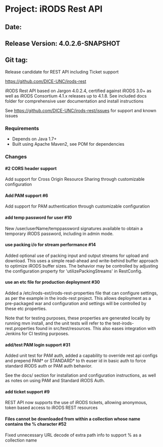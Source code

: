 
# Project: iRODS Rest API
## Date: 
## Release Version: 4.0.2.6-SNAPSHOT
## Git tag: 

Release candidate for REST API including Ticket support

https://github.com/DICE-UNC/irods-rest

iRODS Rest API based on Jargon 4.0.2.4, certified against iRODS 3.0+ as well as iRODS Consortium 4.1.x releases up to 4.1.8.  See included docs folder for comprehensive user documentation and install instructions

See https://github.com/DICE-UNC/irods-rest/issues for support and known issues


### Requirements

* Depends on Java 1.7+
* Built using Apache Maven2, see POM for dependencies
	
### Changes

#### #2 CORS header support

Add support for Cross Origin Resource Sharing through customizable configuration

#### Add PAM support #6

Add support for PAM authentication through customizable configuration

#### add temp password for user #10

New /user/userName/temppassword signatures available to obtain a temporary iRODS password, including in admin mode.

#### use packing i/o for stream performance #14

Added optional use of packing input and output streams for upload and download.  This uses a simple read-ahead and write-behind buffer approach to optimize iRODS buffer sizes.  The behavior may be controlled by adjusting the configuration property for 'utilizePackingStreams' in RestConfig.

#### use an etc file for production deployment #30

Added a /etc/irods-ext/irods-rest-properties file that can configure settings, as per the example in the irods-rest project.  This allows deployment as a pre-packaged war and configuration and settings will be controlled by these etc properties.

Note that for testing purposes, these properties are generated locally by running mvn install, and the unit tests will refer to the test-irods-rest.properties found in src/test/resources.  This also eases integration with Jenkins for CI testing purposes.

####  add/test PAM login support #31 

Added unit test for PAM auth, added a capability to override rest api configs and prepend PAM* or STANDARD* to th euser id
in basic auth to force standard iRODS auth or PAM auth behavior.

See the docs/ section for installation and configuration instructions, as well as notes on using PAM and Standard iRODS Auth.

#### add ticket support #9

REST API now supports the use of iRODS tickets, allowing anonymous, token based access to iRODS REST resources

#### Files cannot be downloaded from within a collection whose name contains the % character #52

Fixed unnecessary URL decode of extra path info to support % as a collection name

